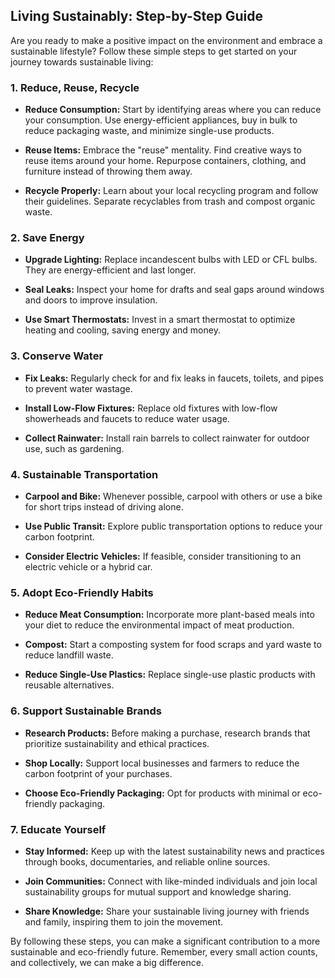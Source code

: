 ## Living Sustainably: Step-by-Step Guide

Are you ready to make a positive impact on the environment and embrace a sustainable lifestyle? Follow these simple steps to get started on your journey towards sustainable living:

### 1. Reduce, Reuse, Recycle

- **Reduce Consumption:** Start by identifying areas where you can reduce your consumption. Use energy-efficient appliances, buy in bulk to reduce packaging waste, and minimize single-use products.

- **Reuse Items:** Embrace the "reuse" mentality. Find creative ways to reuse items around your home. Repurpose containers, clothing, and furniture instead of throwing them away.

- **Recycle Properly:** Learn about your local recycling program and follow their guidelines. Separate recyclables from trash and compost organic waste.

### 2. Save Energy

- **Upgrade Lighting:** Replace incandescent bulbs with LED or CFL bulbs. They are energy-efficient and last longer.

- **Seal Leaks:** Inspect your home for drafts and seal gaps around windows and doors to improve insulation.

- **Use Smart Thermostats:** Invest in a smart thermostat to optimize heating and cooling, saving energy and money.

### 3. Conserve Water

- **Fix Leaks:** Regularly check for and fix leaks in faucets, toilets, and pipes to prevent water wastage.

- **Install Low-Flow Fixtures:** Replace old fixtures with low-flow showerheads and faucets to reduce water usage.

- **Collect Rainwater:** Install rain barrels to collect rainwater for outdoor use, such as gardening.

### 4. Sustainable Transportation

- **Carpool and Bike:** Whenever possible, carpool with others or use a bike for short trips instead of driving alone.

- **Use Public Transit:** Explore public transportation options to reduce your carbon footprint.

- **Consider Electric Vehicles:** If feasible, consider transitioning to an electric vehicle or a hybrid car.

### 5. Adopt Eco-Friendly Habits

- **Reduce Meat Consumption:** Incorporate more plant-based meals into your diet to reduce the environmental impact of meat production.

- **Compost:** Start a composting system for food scraps and yard waste to reduce landfill waste.

- **Reduce Single-Use Plastics:** Replace single-use plastic products with reusable alternatives.

### 6. Support Sustainable Brands

- **Research Products:** Before making a purchase, research brands that prioritize sustainability and ethical practices.

- **Shop Locally:** Support local businesses and farmers to reduce the carbon footprint of your purchases.

- **Choose Eco-Friendly Packaging:** Opt for products with minimal or eco-friendly packaging.

### 7. Educate Yourself

- **Stay Informed:** Keep up with the latest sustainability news and practices through books, documentaries, and reliable online sources.

- **Join Communities:** Connect with like-minded individuals and join local sustainability groups for mutual support and knowledge sharing.

- **Share Knowledge:** Share your sustainable living journey with friends and family, inspiring them to join the movement.

By following these steps, you can make a significant contribution to a more sustainable and eco-friendly future. Remember, every small action counts, and collectively, we can make a big difference.
